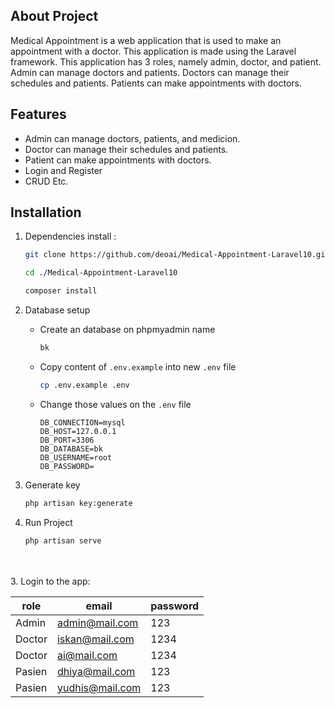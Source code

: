 ## About Project

Medical Appointment is a web application that is used to make an appointment with a doctor. This application is made using the Laravel framework. This application has 3 roles, namely admin, doctor, and patient. Admin can manage doctors and patients. Doctors can manage their schedules and patients. Patients can make appointments with doctors.

## Features

-   Admin can manage doctors, patients, and medicion.
-   Doctor can manage their schedules and patients.
-   Patient can make appointments with doctors.
-   Login and Register
-   CRUD Etc.

## Installation

1. Dependencies install :

    ```bash
    git clone https://github.com/deoai/Medical-Appointment-Laravel10.git

    cd ./Medical-Appointment-Laravel10

    composer install

    ```

2. Database setup

    - Create an database on phpmyadmin name
        ```bash
        bk
        ```
    - Copy content of `.env.example` into new `.env` file
        ```bash
        cp .env.example .env
        ```
    - Change those values on the `.env` file

        ```env
        DB_CONNECTION=mysql
        DB_HOST=127.0.0.1
        DB_PORT=3306
        DB_DATABASE=bk
        DB_USERNAME=root
        DB_PASSWORD=
        ```

3. Generate key

    ```bash
    php artisan key:generate
    ```

4. Run Project

    ```bash
    php artisan serve
    ```

</br></br> 3. Login to the app:

| role   | email           | password |
| ------ | --------------- | -------- |
| Admin  | admin@mail.com  | 123      |
| Doctor | iskan@mail.com  | 1234     |
| Doctor | ai@mail.com     | 1234     |
| Pasien | dhiya@mail.com  | 123      |
| Pasien | yudhis@mail.com | 123      |
